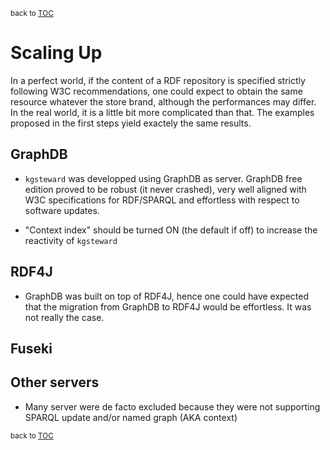 <sup>back to [TOC](../README.md)</sup>

# Scaling Up

In a perfect world, if the content of a RDF repository is specified strictly following W3C recommendations, one could expect to obtain the same resource whatever the store brand, although the performances may differ. In the real world, it is a little bit more complicated than that. The examples proposed in the first steps yield exactely the same results. 


## GraphDB

* `kgsteward` was developped using GraphDB as server. 
  GraphDB free edition proved to be robust (it never crashed), 
  very well aligned with W3C specifications for RDF/SPARQL and 
  effortless with respect to software updates.

* "Context index" should be turned ON (the default if off) to 
  increase the reactivity of `kgsteward`


## RDF4J

* GraphDB was built on top of RDF4J, hence one could have expected that
  the migration from GraphDB to RDF4J would be effortless. It was not 
  really the case. 

## Fuseki


## Other servers

* Many server were de facto excluded because they were not supporting 
  SPARQL update and/or named graph (AKA context)

<sup>back to [TOC](../README.md)</sup>
